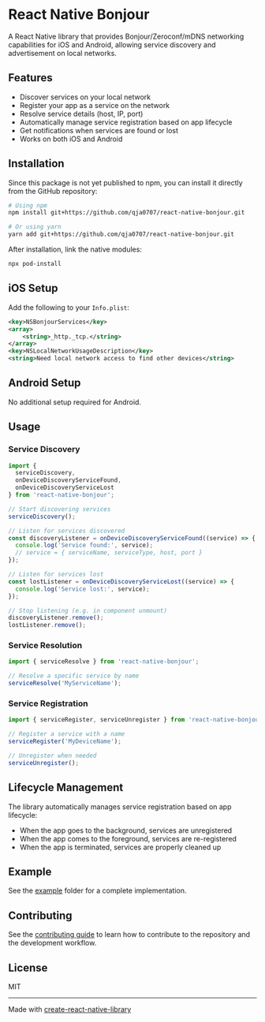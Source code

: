 # React Native Bonjour

A React Native library that provides Bonjour/Zeroconf/mDNS networking capabilities for iOS and Android, allowing service discovery and advertisement on local networks.

## Features

- Discover services on your local network
- Register your app as a service on the network
- Resolve service details (host, IP, port)
- Automatically manage service registration based on app lifecycle
- Get notifications when services are found or lost
- Works on both iOS and Android

## Installation

Since this package is not yet published to npm, you can install it directly from the GitHub repository:

```sh
# Using npm
npm install git+https://github.com/qja0707/react-native-bonjour.git

# Or using yarn
yarn add git+https://github.com/qja0707/react-native-bonjour.git
```

After installation, link the native modules:

```sh
npx pod-install
```

## iOS Setup

Add the following to your `Info.plist`:

```xml
<key>NSBonjourServices</key>
<array>
    <string>_http._tcp.</string>
</array>
<key>NSLocalNetworkUsageDescription</key>
<string>Need local network access to find other devices</string>
```

## Android Setup

No additional setup required for Android.

## Usage

### Service Discovery

```javascript
import { 
  serviceDiscovery, 
  onDeviceDiscoveryServiceFound,
  onDeviceDiscoveryServiceLost
} from 'react-native-bonjour';

// Start discovering services
serviceDiscovery();

// Listen for services discovered
const discoveryListener = onDeviceDiscoveryServiceFound((service) => {
  console.log('Service found:', service);
  // service = { serviceName, serviceType, host, port }
});

// Listen for services lost
const lostListener = onDeviceDiscoveryServiceLost((service) => {
  console.log('Service lost:', service);
});

// Stop listening (e.g. in component unmount)
discoveryListener.remove();
lostListener.remove();
```

### Service Resolution

```javascript
import { serviceResolve } from 'react-native-bonjour';

// Resolve a specific service by name
serviceResolve('MyServiceName');
```

### Service Registration

```javascript
import { serviceRegister, serviceUnregister } from 'react-native-bonjour';

// Register a service with a name
serviceRegister('MyDeviceName');

// Unregister when needed
serviceUnregister();
```

## Lifecycle Management

The library automatically manages service registration based on app lifecycle:

- When the app goes to the background, services are unregistered
- When the app comes to the foreground, services are re-registered
- When the app is terminated, services are properly cleaned up

## Example

See the [example](./example) folder for a complete implementation.

## Contributing

See the [contributing guide](CONTRIBUTING.md) to learn how to contribute to the repository and the development workflow.

## License

MIT

---

Made with [create-react-native-library](https://github.com/callstack/react-native-builder-bob)